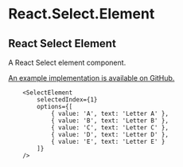 # React.Select.Element

## React Select Element

A React Select element component.

[An example implementation is available on GitHub.](https://github.com/sequencemedia/React.Select.Element.IO)

```
	<SelectElement
		selectedIndex={1}
		options={[
			{ value: 'A', text: 'Letter A' },
			{ value: 'B', text: 'Letter B' },
			{ value: 'C', text: 'Letter C' },
			{ value: 'D', text: 'Letter D' },
			{ value: 'E', text: 'Letter E' }
		]}
	/>
```